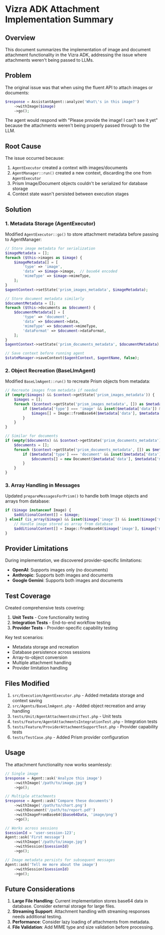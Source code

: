 # Vizra ADK Attachment Implementation Summary

## Overview

This document summarizes the implementation of image and document attachment functionality in the Vizra ADK, addressing the issue where attachments weren't being passed to LLMs.

## Problem

The original issue was that when using the fluent API to attach images or documents:
```php
$response = AssistantAgent::analyze('What\'s in this image?')
    ->withImage($image)
    ->go();
```

The agent would respond with "Please provide the image! I can't see it yet" because the attachments weren't being properly passed through to the LLM.

## Root Cause

The issue occurred because:
1. `AgentExecutor` created a context with images/documents
2. `AgentManager::run()` created a new context, discarding the one from `AgentExecutor`
3. Prism Image/Document objects couldn't be serialized for database storage
4. Context state wasn't persisted between execution stages

## Solution

### 1. Metadata Storage (AgentExecutor)

Modified `AgentExecutor::go()` to store attachment metadata before passing to AgentManager:

```php
// Store image metadata for serialization
$imageMetadata = [];
foreach ($this->images as $image) {
    $imageMetadata[] = [
        'type' => 'image',
        'data' => $image->image,  // base64 encoded
        'mimeType' => $image->mimeType,
    ];
}
$agentContext->setState('prism_images_metadata', $imageMetadata);

// Store document metadata similarly
$documentMetadata = [];
foreach ($this->documents as $document) {
    $documentMetadata[] = [
        'type' => 'document',
        'data' => $document->data,
        'mimeType' => $document->mimeType,
        'dataFormat' => $document->dataFormat,
    ];
}
$agentContext->setState('prism_documents_metadata', $documentMetadata);

// Save context before running agent
$stateManager->saveContext($agentContext, $agentName, false);
```

### 2. Object Recreation (BaseLlmAgent)

Modified `BaseLlmAgent::run()` to recreate Prism objects from metadata:

```php
// Recreate images from metadata if needed
if (empty($images) && $context->getState('prism_images_metadata')) {
    $images = [];
    foreach ($context->getState('prism_images_metadata', []) as $metadata) {
        if ($metadata['type'] === 'image' && isset($metadata['data']) && isset($metadata['mimeType'])) {
            $images[] = Image::fromBase64($metadata['data'], $metadata['mimeType']);
        }
    }
}

// Similar for documents
if (empty($documents) && $context->getState('prism_documents_metadata')) {
    $documents = [];
    foreach ($context->getState('prism_documents_metadata', []) as $metadata) {
        if ($metadata['type'] === 'document' && isset($metadata['data']) && isset($metadata['mimeType'])) {
            $documents[] = new Document($metadata['data'], $metadata['mimeType'], $metadata['dataFormat'] ?? 'base64');
        }
    }
}
```

### 3. Array Handling in Messages

Updated `prepareMessagesForPrism()` to handle both Image objects and arrays from database:

```php
if ($image instanceof Image) {
    $additionalContent[] = $image;
} elseif (is_array($image) && isset($image['image']) && isset($image['mimeType'])) {
    // Handle image stored as array from database
    $additionalContent[] = Image::fromBase64($image['image'], $image['mimeType']);
}
```

## Provider Limitations

During implementation, we discovered provider-specific limitations:
- **OpenAI**: Supports images only (no documents)
- **Anthropic**: Supports both images and documents
- **Google Gemini**: Supports both images and documents

## Test Coverage

Created comprehensive tests covering:
1. **Unit Tests** - Core functionality testing
2. **Integration Tests** - End-to-end workflow testing
3. **Provider Tests** - Provider-specific capability testing

Key test scenarios:
- Metadata storage and recreation
- Database persistence across sessions
- Array-to-object conversion
- Multiple attachment handling
- Provider limitation handling

## Files Modified

1. `src/Execution/AgentExecutor.php` - Added metadata storage and context saving
2. `src/Agents/BaseLlmAgent.php` - Added object recreation and array handling
3. `tests/Unit/AgentAttachmentsUnitTest.php` - Unit tests
4. `tests/Feature/AgentAttachmentsIntegrationTest.php` - Integration tests
5. `tests/Feature/ProviderAttachmentSupportTest.php` - Provider capability tests
6. `tests/TestCase.php` - Added Prism provider configuration

## Usage

The attachment functionality now works seamlessly:

```php
// Single image
$response = Agent::ask('Analyze this image')
    ->withImage('/path/to/image.jpg')
    ->go();

// Multiple attachments
$response = Agent::ask('Compare these documents')
    ->withImage('/path/to/chart.png')
    ->withDocument('/path/to/report.pdf')
    ->withImageFromBase64($base64Data, 'image/png')
    ->go();

// Works across sessions
$sessionId = 'user-session-123';
Agent::ask('First message')
    ->withImage('/path/to/image.jpg')
    ->withSession($sessionId)
    ->go();

// Image metadata persists for subsequent messages
Agent::ask('Tell me more about the image')
    ->withSession($sessionId)
    ->go();
```

## Future Considerations

1. **Large File Handling**: Current implementation stores base64 data in database. Consider external storage for large files.
2. **Streaming Support**: Attachment handling with streaming responses needs additional testing.
3. **Performance**: Consider lazy loading of attachments from metadata.
4. **File Validation**: Add MIME type and size validation before processing.